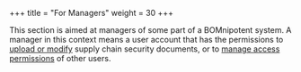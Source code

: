 +++
title = "For Managers"
weight = 30
+++

This section is aimed at managers of some part of a BOMnipotent system. A manager in this context means a user account that has the permissions to [upload or modify](/client/manager/doc-management/) supply chain security documents, or to [manage access permissions](/client/manager/user-management/) of other users.
